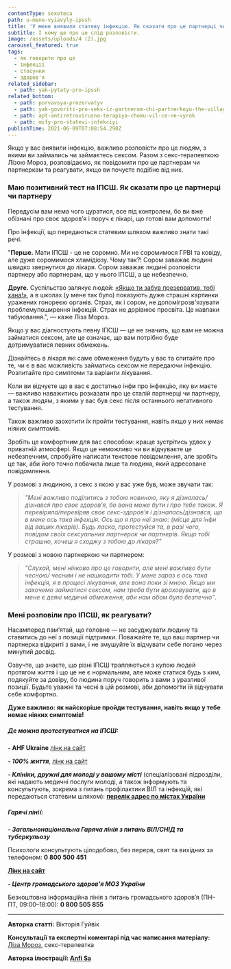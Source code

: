 ```yaml
---
contentType: sexoteca
path: u-mene-vyiavyly-ipssh
title: 'У мене виявили статеву інфекцію. Як сказати про це партнерці чи партнеру? '
subtitle: І кому ще про це слід розповісти.
image: /assets/uploads/4 (2).jpg
carousel_featured: true
tags:
  - як говорити про це
  - інфекції
  - стосунки
  - здоров'я
related_sidebar:
  - path: yak-pytaty-pro-ipssh
related_bottom:
  - path: porvavsya-prezervatyv
  - path: yak-govoriti-pro-seks-iz-partnerom-chi-partnerkoyu-the-village
  - path: apt-antiretrovirusna-terapiya-chomu-vil-ce-ne-vyrok
  - path: mify-pro-statevi-infekciyi
publishTime: 2021-06-09T07:08:54.298Z
---
```

Якщо у вас виявили інфекцію, важливо розповісти про це людям, з якими ви займались чи займаєтесь сексом. Разом з секс-терапевткою Лізою Мороз, розповідаємо, як повідомити про це партнерам чи партнеркам та реагувати, якщо ви почуєте подібне від них. 

### Маю позитивний тест на ІПСШ. Як сказати про це партнерці чи партнеру

<!--StartFragment-->

Передусім вам нема чого цуратися, все під контролем, бо ви вже обізнані про своє здоров’я і поруч є лікарі, що готові вам допомогти!

Про інфекції, що передаються статевим шляхом важливо знати такі речі.

"**Перше.** Мати ІПСШ - це не соромно. Ми не соромимося ГРВІ та ковіду, але дуже соромимося хламідіозу. Чому так?! Сором заважає людині швидко звернутися до лікаря. Сором заважає людині розповісти партнеру або партнерам, що у нього ІПСШ, а це небезпечно.

**Друге.** Суспільство залякує людей: [«Якщо ти забув презерватив, тобі хана!»](https://vpershe.com/articles/porvavsya-prezervatyv), а в школах (у мене так було) показують дуже страшні картинки уражених гонореєю органів. Страх, як і сором, не допомігрозв'язувати проблемупоширення інфекцій. Страх не дорівнює просвіта. Це навпаки табуювання.", — каже Ліза Мороз.

Якщо у вас діагностують певну ІПСШ — це не значить, що вам не можна займатися сексом, але це означає, що вам потрібно буде дотримуватися певних обмежень.

Дізнайтесь в лікаря які саме обмеження будуть у вас та спитайте про те, чи є в вас можливість займатись сексом не передаючи інфекцію. Розпитайте про симптоми та варіанти лікування.

Коли ви відчуєте що в вас є достатньо інфи про інфекцію, яку ви маєте — важливо наважитись розказати про це сталій партнерці чи партнеру, а також людям, з якими у вас був секс після останнього негативного тестування.

Також важливо заохотити їх пройти тестування, навіть якщо у них немає ніяких симптомів.

Зробіть це комфортним для вас способом: краще зустрітись удвох у приватній атмосфері. Якщо це неможливо чи ви відчуваєте це небезпечним, спробуйте написати текстове повідомлення, але зробіть це так, аби його точно побачила лише та людина, який адресоване повідомлення.

У розмові з людиною, з секс з якою у вас уже був, може звучати так: 

> *"Мені важливо поділитись з тобою новиною, яку я дізналась/дізнався про своє здоров’я, бо вона може бути і про тебе також. Я перевіряла/перевіряв своє секс-здоров’я і дізналась/дізнався, що в мене ось така інфекція. Ось що я про неї знаю: (місце для інфи від ваших лікарів). Будь ласка, протестуйся та, в разі чого, повідом своїх сексуальних партнерок чи партнерів. Якщо тобі страшно, хочеш я сходжу з тобою до лікаря?"*

У розмові з новою партнеркою чи партнером: 

> *"Слухай, мені ніяково про це говорити, але мені важливо бути чесною/ чесним і не нашкодити тобі. У мене зараз є ось така інфекція, я в процесі лікування, але вона поки зі мною. Якщо ми захочемо займатися сексом, нам треба бути враховувати, що в мене є деякі медичні обмеження, аби нам обом було безпечно"*.

<!--EndFragment-->

<!--StartFragment-->

### Мені розповіли про ІПСШ, як реагувати?

Насамперед пам’ятай, що головне — не засуджувати людину та ставитись до неї з позиції підтримки. Поважайте те, що ваш партнер чи партнерка відкриті з вами, і не змушуйте їх відчувати себе погано через минулий досвід.

Озвучте, що знаєте, що різні ІПСШ трапляються з купою людей протягом життя і що це не є нормальним, але може статися будь з ким, подякуйте за довіру, бо людина поруч говорить з вами з уразливої позиції. Будьте уважні та чесні в цій розмові, аби допомогти їй відчувати себе комфортно.

<!--StartFragment-->

**Дуже важливо: як найскоріше пройди тестування, навіть якщо у тебе немає ніяких симптомів!**

<!--EndFragment-->





##### Де можна протестуватися на ІПСШ:



**\- AHF Ukraine** [лінк на сайт](https://freehivtest.org.ua/uk/ahf-ukraine-uk/)

***\- 100% життя***, [лінк на сайт](https://network.org.ua/)

***\- Клініки, дружні для молоді у вашому місті*** (спеціалізовані підрозділи, які надають медичні послуги молоді, а також інформують та консультують, зокрема з питань профілактики ВІЛ та інфекцій, які передаються статевим шляхом): **[перелік адрес по містах України](http://kdm-ldd.org.ua/kdm/?tab=2&subtab=1&submenu=17&entity=133)**





##### Гарячі лінії:



***\- Загальнонаціональна Гаряча лінія з питань ВІЛ/СНІД та туберкульозу***

Психологи консультують цілодобово, без перерв, свят та вихідних за телефоном: **0 800 500 451** 

**[Лінк на сайт](https://www.helpme.com.ua/ua/vil/diagnostic/default.html)**

***\- Центр громадського здоров'я МОЗ України***

Безкоштовна інформаційна лінія з питань громадського здоров’я (ПН–ПТ, 09:00–18:00): **0 800 505 855**

<!--EndFragment-->

<!--StartFragment-->

- - -

<!--EndFragment--><!--StartFragment-->

**Авторка статті:** Вікторія Гуйвік

**Консультації та експертні коментарі під час написання матеріалу:** [Ліза Мороз](https://www.instagram.com/lizi.mz), секс-терапевтка

**Авторка ілюстрації: [Anfi Sa](https://www.instagram.com/anfisa.online)**

<!--EndFragment-->
